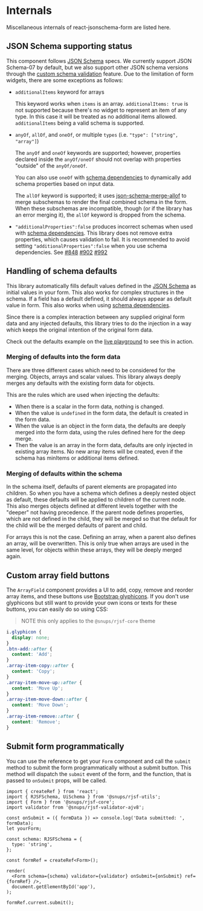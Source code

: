# Internals

Miscellaneous internals of react-jsonschema-form are listed here.

## JSON Schema supporting status

This component follows [JSON Schema](http://json-schema.org/documentation.html) specs. We currently support JSON Schema-07 by default, but we also support other JSON schema versions through the [custom schema validation](../usage/validation.md#custom-meta-schema-validation) feature. Due to the limitation of form widgets, there are some exceptions as follows:

- `additionalItems` keyword for arrays

  This keyword works when `items` is an array. `additionalItems: true` is not supported because there's no widget to represent an item of any type. In this case it will be treated as no additional items allowed. `additionalItems` being a valid schema is supported.

- `anyOf`, `allOf`, and `oneOf`, or multiple `types` (i.e. `"type": ["string", "array"]`)

  The `anyOf` and `oneOf` keywords are supported; however, properties declared inside the `anyOf/oneOf` should not overlap with properties "outside" of the `anyOf/oneOf`.

  You can also use `oneOf` with [schema dependencies](../json-schema/dependencies.md#schema-dependencies) to dynamically add schema properties based on input data.

  The `allOf` keyword is supported; it uses [json-schema-merge-allof](https://github.com/mokkabonna/json-schema-merge-allof) to merge subschemas to render the final combined schema in the form. When these subschemas are incompatible, though (or if the library has an error merging it), the `allOf` keyword is dropped from the schema.

- `"additionalProperties":false` produces incorrect schemas when used with [schema dependencies](../json-schema/dependencies.md#schema-dependencies). This library does not remove extra properties, which causes validation to fail. It is recommended to avoid setting `"additionalProperties":false` when you use schema dependencies. See [#848](https://github.com/rjsf-team/react-jsonschema-form/issues/848) [#902](https://github.com/rjsf-team/react-jsonschema-form/issues/902) [#992](https://github.com/rjsf-team/react-jsonschema-form/issues/992)

## Handling of schema defaults

This library automatically fills default values defined in the [JSON Schema](http://json-schema.org/documentation.html) as initial values in your form. This also works for complex structures in the schema. If a field has a default defined, it should always appear as default value in form. This also works when using [schema dependencies](../json-schema/dependencies.md#schema-dependencies).

Since there is a complex interaction between any supplied original form data and any injected defaults, this library tries to do the injection in a way which keeps the original intention of the original form data.

Check out the defaults example on the [live playground](https://rjsf-team.github.io/react-jsonschema-form/) to see this in action.

### Merging of defaults into the form data

There are three different cases which need to be considered for the merging. Objects, arrays and scalar values. This library always deeply merges any defaults with the existing form data for objects.

This are the rules which are used when injecting the defaults:

- When there is a scalar in the form data, nothing is changed.
- When the value is `undefined` in the form data, the default is created in the form data.
- When the value is an object in the form data, the defaults are deeply merged into the form data, using the rules defined here for the deep merge.
- Then the value is an array in the form data, defaults are only injected in existing array items. No new array items will be created, even if the schema has minItems or additional items defined.

### Merging of defaults within the schema

In the schema itself, defaults of parent elements are propagated into children. So when you have a schema which defines a deeply nested object as default, these defaults will be applied to children of the current node. This also merges objects defined at different levels together with the "deeper" not having precedence. If the parent node defines properties, which are not defined in the child, they will be merged so that the default for the child will be the merged defaults of parent and child.

For arrays this is not the case. Defining an array, when a parent also defines an array, will be overwritten. This is only true when arrays are used in the same level, for objects within these arrays, they will be deeply merged again.

## Custom array field buttons

The `ArrayField` component provides a UI to add, copy, remove and reorder array items, and these buttons use [Bootstrap glyphicons](http://getbootstrap.com/components/#glyphicons).
If you don't use glyphicons but still want to provide your own icons or texts for these buttons, you can easily do so using CSS:

> NOTE this only applies to the `@snups/rjsf-core` theme

```css
i.glyphicon {
  display: none;
}
.btn-add::after {
  content: 'Add';
}
.array-item-copy::after {
  content: 'Copy';
}
.array-item-move-up::after {
  content: 'Move Up';
}
.array-item-move-down::after {
  content: 'Move Down';
}
.array-item-remove::after {
  content: 'Remove';
}
```

## Submit form programmatically

You can use the reference to get your `Form` component and call the `submit` method to submit the form programmatically without a submit button.
This method will dispatch the `submit` event of the form, and the function, that is passed to `onSubmit` props, will be called.

```tsx
import { createRef } from 'react';
import { RJSFSchema, UiSchema } from '@snups/rjsf-utils';
import { Form } from '@snups/rjsf-core';
import validator from '@snups/rjsf-validator-ajv8';

const onSubmit = ({ formData }) => console.log('Data submitted: ', formData);
let yourForm;

const schema: RJSFSchema = {
  type: 'string',
};

const formRef = createRef<Form>();

render(
  <Form schema={schema} validator={validator} onSubmit={onSubmit} ref={formRef} />,
  document.getElementById('app'),
);

formRef.current.submit();
```
